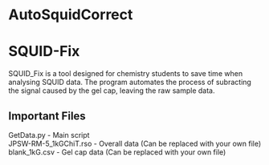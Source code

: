 AutoSquidCorrect
================
<h1>SQUID-Fix</h1>
SQUID_Fix is a tool designed for chemistry students to save time when analysing SQUID data.
The program automates the process of subracting the signal caused by the gel cap, leaving the raw sample data.
<br />
<h2>Important Files</h2>
GetData.py - Main script <br />
JPSW-RM-5_1kGChiT.rso - Overall data (Can be replaced with your own file) <br />
blank_1kG.csv - Gel cap data (Can be replaced with your own file) <br />
